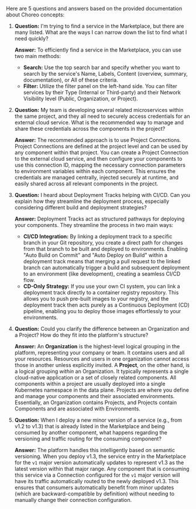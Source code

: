 Here are 5 questions and answers based on the provided documentation about Choreo concepts:

1.  **Question:** I'm trying to find a service in the Marketplace, but there are many listed. What are the ways I can narrow down the list to find what I need quickly?

    **Answer:** To efficiently find a service in the Marketplace, you can use two main methods:
    *   **Search:** Use the top search bar and specify whether you want to search by the service's Name, Labels, Content (overview, summary, documentation), or All of these criteria.
    *   **Filter:** Utilize the filter panel on the left-hand side. You can filter services by their Type (Internal or Third-party) and their Network Visibility level (Public, Organization, or Project).

2.  **Question:** My team is developing several related microservices within the same project, and they all need to securely access credentials for an external cloud service. What is the recommended way to manage and share these credentials across the components in the project?

    **Answer:** The recommended approach is to use Project Connections. Project Connections are defined at the project level and can be used by any component within that project. You can create a Project Connection to the external cloud service, and then configure your components to use this connection ID, mapping the necessary connection parameters to environment variables within each component. This ensures the credentials are managed centrally, injected securely at runtime, and easily shared across all relevant components in the project.

3.  **Question:** I heard about Deployment Tracks helping with CI/CD. Can you explain how they streamline the deployment process, especially considering different build and deployment strategies?

    **Answer:** Deployment Tracks act as structured pathways for deploying your components. They streamline the process in two main ways:
    *   **CI/CD Integration:** By linking a deployment track to a specific branch in your Git repository, you create a direct path for changes from that branch to be built and deployed to environments. Enabling "Auto Build on Commit" and "Auto Deploy on Build" within a deployment track means that merging a pull request to the linked branch can automatically trigger a build and subsequent deployment to an environment (like development), creating a seamless CI/CD flow.
    *   **CD-Only Strategy:** If you use your own CI system, you can link a deployment track directly to a container registry repository. This allows you to push pre-built images to your registry, and the deployment track then acts purely as a Continuous Deployment (CD) pipeline, enabling you to deploy those images effortlessly to your environments.

4.  **Question:** Could you clarify the difference between an Organization and a Project? How do they fit into the platform's structure?

    **Answer:** An **Organization** is the highest-level logical grouping in the platform, representing your company or team. It contains users and all your resources. Resources and users in one organization cannot access those in another unless explicitly invited.
    A **Project**, on the other hand, is a logical grouping *within* an Organization. It typically represents a single cloud-native application or a set of closely related components. All components within a project are usually deployed into a single Kubernetes namespace in the data plane. Projects are where you define and manage your components and their associated environments. Essentially, an Organization contains Projects, and Projects contain Components and are associated with Environments.

5.  **Question:** When I deploy a new minor version of a service (e.g., from v1.2 to v1.3) that is already listed in the Marketplace and being consumed by another component, what happens regarding the versioning and traffic routing for the consuming component?

    **Answer:** The platform handles this intelligently based on semantic versioning. When you deploy v1.3, the service entry in the Marketplace for the `v1` major version automatically updates to represent v1.3 as the latest version within that major range. Any component that is consuming this service via a Connection configured for the `v1` major version will have its traffic automatically routed to the newly deployed v1.3. This ensures that consumers automatically benefit from minor updates (which are backward-compatible by definition) without needing to manually change their connection configuration.